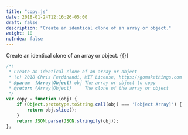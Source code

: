```yaml
---
title: "copy.js"
date: 2018-01-24T12:16:26-05:00
draft: false
description: "Create an identical clone of an array or object."
weight: 10
noIndex: false
---
```


Create an identical clone of an array or object. {{<learn-how href="https://gomakethings.com/how-to-handle-immutability-in-javascript/">}}

```js
/*!
 * Create an identical clone of an array or object
 * (c) 2018 Chris Ferdinandi, MIT License, https://gomakethings.com
 * @param  {Array|Object} obj The array or object to copy
 * @return {Array|Object}     The clone of the array or object
 */
var copy = function (obj) {
	if (Object.prototype.toString.call(obj) === '[object Array]') {
		return obj.slice();
	}
	return JSON.parse(JSON.stringify(obj));
};
```